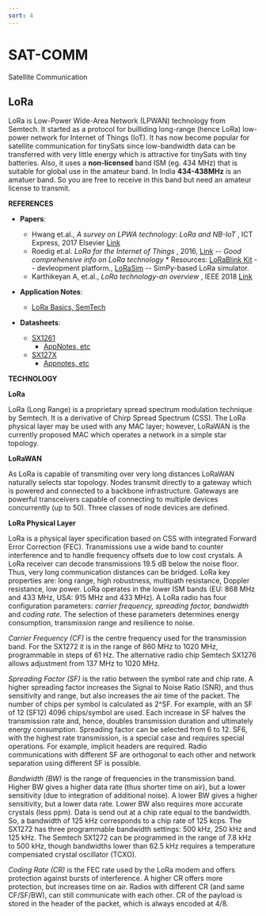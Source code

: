 ```yaml
---
sort: 4
---
```


# SAT-COMM

Satellite Communication 

## LoRa

LoRa is Low-Power Wide-Area Network (LPWAN) technology from Semtech. It started as a protocol for builliding long-range (hence LoRa) low-power network for Internet of Things (IoT). It has now become popular for satellite communication for tinySats since low-bandwidth data can be transferred with very little energy which is attractive for tinySats with tiny batteries. Also, it uses a **non-licensed** band ISM (eg. 434 MHz) that is suitable for global use in the amateur band. In India **434-438MHz** is an amatuer band. So you are free to receive in this band but need an amateur license to transmit. 

**REFERENCES**

- **Papers**:
  - Hwang et.al., _A survey on LPWA technology: LoRa and NB-IoT_ , ICT Express, 2017 Elsevier [Link](https://www.sciencedirect.com/science/article/pii/S2405959517300061)
  - Roedig et.al. _LoRa for the Internet of Things_ , 2016, [Link](https://eprints.lancs.ac.uk/id/eprint/77615/1/MadCom2016_LoRa_MAC.pdf) --  _Good comprehensive info on LoRa technology_ * Resources: [LoRaBlink Kit](https://mcbor.github.io/lorablink-kit/) -- devleopment platform., [LoRaSim](https://www.lancaster.ac.uk/scc/sites/lora/lorasim.html) -- SimPy-based LoRa simulator.
  - Karthikeyan A, et.al., _LoRa technology-an overview_ , IEEE 2018 [Link](https://ieeexplore.ieee.org/iel7/8466240/8474542/08474715.pdf)

- **Application Notes**:
  - [LoRa Basics, SemTech](https://www.dropbox.com/s/rmyebqd4j0fbfy9/AN1200_22_Semtech_LoRa_Basics_v2_STD.pdf)
- **Datasheets**:
  - [SX1261](https://www.dropbox.com/s/ct5q16a4aohzl1a/Datasheet-SX1261-2_V2_1.pdf)
    - [AppNotes, etc](https://www.semtech.com/products/wireless-rf/lora-connect/sx1261#documentation)
  - [SX127X](https://www.dropbox.com/s/9ohuuyscbmycjts/Datasheet-SX1276-7-8-9_W_APP_V7.pdf)
    - [Appnotes, etc](https://www.semtech.com/products/wireless-rf/lora-connect/sx1278#documentation)


**TECHNOLOGY**

**LoRa**

LoRa (Long Range) is a proprietary spread spectrum modulation technique by Semtech. It is a derivative of Chirp Spread Spectrum (CSS). The LoRa physical layer may be used with any MAC layer; however, LoRaWAN is the currently proposed MAC which operates a network in a simple star topology.

**LoRaWAN**

As LoRa is capable of transmiting over very long distances LoRaWAN naturally selects star topology. Nodes transmit directly to a gateway which is powered and connected to a backbone infrastructure. Gateways are powerful transceivers capable of connecting to multiple devices concurrently (up to 50).  Three classes of node devices are defined.

**LoRa Physical Layer**

LoRa is a physical layer specification based on CSS with integrated Forward Error Correction (FEC). Transmissions use a wide band to counter interference and to handle frequency offsets due to low cost crystals. A LoRa receiver can decode transmissions 19.5 dB below the noise floor. Thus, very long communication distances can be bridged. LoRa key properties are: long range, high robustness, multipath resistance, Doppler resistance, low power. LoRa operates in the lower ISM bands (EU: 868 MHz and 433 MHz, USA: 915 MHz and 433 MHz).  A LoRa radio has four configuration parameters: _carrier frequency, spreading factor, bandwidth_ and _coding rate_. The selection of these parameters determines energy consumption, transmission range and resilience to noise. 

_Carrier Frequency (CF)_ is the centre frequency used for the transmission band. For the SX1272 it is in the range of 860 MHz to 1020 MHz, programmable in steps of 61 Hz. The alternative radio chip Semtech SX1276 allows adjustment from 137 MHz to 1020 MHz. 

_Spreading Factor (SF)_ is the ratio between the symbol rate and chip rate.  A higher spreading factor increases the Signal to Noise Ratio (SNR), and thus sensitivity and range, but also increases the air time of the packet. The number of chips per symbol is calculated as 2^SF. For example, with an SF of 12 (SF12) 4096 chips/symbol are used. Each increase in SF halves the transmission rate and, hence, doubles transmission duration and ultimately energy consumption. Spreading factor can be selected from 6 to 12. SF6, with the highest rate transmission, is a special case and requires special operations. For example, implicit headers are required. Radio communications with different SF are orthogonal to each other and network separation using different SF is possible.

_Bandwidth (BW)_ is the range of frequencies in the transmission band. Higher BW gives a higher data rate (thus shorter time on air), but a lower sensitivity (due to integration of additional noise). A lower BW gives a higher sensitivity, but a lower data rate. Lower BW also requires more accurate crystals (less ppm). Data is send out at a chip rate equal to the bandwidth. So, a bandwidth of 125 kHz corresponds to a chip rate of 125 kcps. The SX1272 has three programmable bandwidth settings: 500 kHz, 250 kHz and 125 kHz. The Semtech SX1272 can be programmed in the range of 7.8 kHz to 500 kHz, though bandwidths lower than 62.5 kHz requires a temperature compensated crystal oscillator (TCXO).

_Coding Rate (CR)_ is the FEC rate used by the LoRa modem and offers protection against bursts of interference. A higher CR offers more protection, but increases time on air.  Radios with different CR (and same CF/SF/BW), can still communicate with each other. CR of the payload is stored in the header of the packet, which is always encoded at 4/8.


